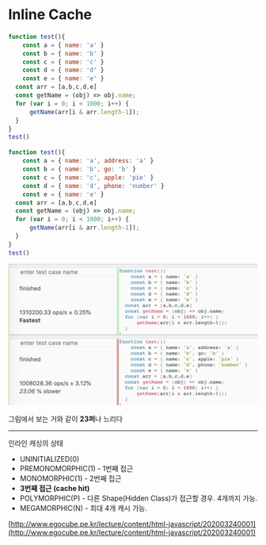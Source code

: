 # Inline Cache



```javascript
function test(){
	const a = { name: 'a' }
	const b = { name: 'b' }
	const c = { name: 'c' }
	const d = { name: 'd' }
	const e = { name: 'e' }
  const arr = [a,b,c,d,e]
  const getName = (obj) => obj.name;
  for (var i = 0; i < 1000; i++) {
      getName(arr[i & arr.length-1]);
  }
}
test()
```

```javascript
function test(){
	const a = { name: 'a', address: 'a' }
	const b = { name: 'b', go: 'b' }
	const c = { name: 'c', apple: 'pie' }
	const d = { name: 'd', phone: 'number' }
	const e = { name: 'e' }
  const arr = [a,b,c,d,e]
  const getName = (obj) => obj.name;
  for (var i = 0; i < 1000; i++) {
      getName(arr[i & arr.length-1]);
  }
}
test()
```

![](../.gitbook/assets/screen-shot-2020-12-16-at-9.35.19-pm%20%281%29.png)

그림에서 보는 거와 같이 **23퍼**나 느리다

---



인라인 캐싱의 상태

* UNINITIALIZED\(0\)
* PREMONOMORPHIC\(1\) - 1번째 접근
* MONOMORPHIC\(1\) - 2번째 접근
* **3번째 접근 \(cache hit\)**
* POLYMORPHIC\(P\) - 다른 Shape\(Hidden Class\)가 접근할 경우. 4개까지 가능.
* MEGAMORPHIC\(N\) - 최대 4개 캐시 가능.



[http://www.egocube.pe.kr/lecture/content/html-javascript/202003240001](http://www.egocube.pe.kr/lecture/content/html-javascript/202003240001)


